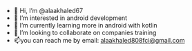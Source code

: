 - 👋 Hi, I’m @alaakhaled67
- 👀 I’m interested in android development
- 🌱 I’m currently learning more in android with kotlin
- 💞️ I’m looking to collaborate on companies training 
- 📫you can reach me by email: alaakhaled808fci@gmail.com

<!---
alaakhaled67/alaakhaled67 is a ✨ special ✨ repository because its `README.md` (this file) appears on your GitHub profile.
You can click the Preview link to take a look at your changes.
--->
